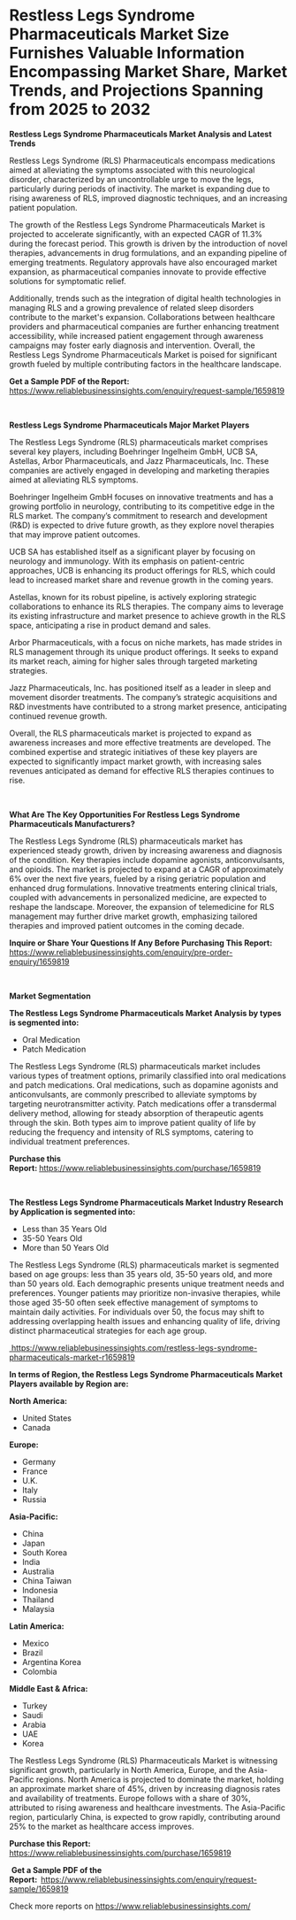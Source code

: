 <p><h1>Restless Legs Syndrome Pharmaceuticals Market Size Furnishes Valuable Information Encompassing Market Share, Market Trends, and Projections Spanning from 2025 to 2032</h1></p><p><strong>Restless Legs Syndrome Pharmaceuticals Market Analysis and Latest Trends</strong></p>
<p><p>Restless Legs Syndrome (RLS) Pharmaceuticals encompass medications aimed at alleviating the symptoms associated with this neurological disorder, characterized by an uncontrollable urge to move the legs, particularly during periods of inactivity. The market is expanding due to rising awareness of RLS, improved diagnostic techniques, and an increasing patient population. </p><p>The growth of the Restless Legs Syndrome Pharmaceuticals Market is projected to accelerate significantly, with an expected CAGR of 11.3% during the forecast period. This growth is driven by the introduction of novel therapies, advancements in drug formulations, and an expanding pipeline of emerging treatments. Regulatory approvals have also encouraged market expansion, as pharmaceutical companies innovate to provide effective solutions for symptomatic relief.</p><p>Additionally, trends such as the integration of digital health technologies in managing RLS and a growing prevalence of related sleep disorders contribute to the market's expansion. Collaborations between healthcare providers and pharmaceutical companies are further enhancing treatment accessibility, while increased patient engagement through awareness campaigns may foster early diagnosis and intervention. Overall, the Restless Legs Syndrome Pharmaceuticals Market is poised for significant growth fueled by multiple contributing factors in the healthcare landscape.</p></p>
<p><strong>Get a Sample PDF of the Report:&nbsp;</strong> <a href="https://www.reliablebusinessinsights.com/enquiry/request-sample/1659819?utm_campaign=2633&utm_medium=2&utm_source=Github&utm_content=ia&utm_term=23032025&utm_id=restless-legs-syndrome-pharmaceuticals">https://www.reliablebusinessinsights.com/enquiry/request-sample/1659819</a></p>
<p>&nbsp;</p>
<p><strong>Restless Legs Syndrome Pharmaceuticals Major Market Players</strong></p>
<p><p>The Restless Legs Syndrome (RLS) pharmaceuticals market comprises several key players, including Boehringer Ingelheim GmbH, UCB SA, Astellas, Arbor Pharmaceuticals, and Jazz Pharmaceuticals, Inc. These companies are actively engaged in developing and marketing therapies aimed at alleviating RLS symptoms.</p><p>Boehringer Ingelheim GmbH focuses on innovative treatments and has a growing portfolio in neurology, contributing to its competitive edge in the RLS market. The company’s commitment to research and development (R&D) is expected to drive future growth, as they explore novel therapies that may improve patient outcomes.</p><p>UCB SA has established itself as a significant player by focusing on neurology and immunology. With its emphasis on patient-centric approaches, UCB is enhancing its product offerings for RLS, which could lead to increased market share and revenue growth in the coming years.</p><p>Astellas, known for its robust pipeline, is actively exploring strategic collaborations to enhance its RLS therapies. The company aims to leverage its existing infrastructure and market presence to achieve growth in the RLS space, anticipating a rise in product demand and sales.</p><p>Arbor Pharmaceuticals, with a focus on niche markets, has made strides in RLS management through its unique product offerings. It seeks to expand its market reach, aiming for higher sales through targeted marketing strategies.</p><p>Jazz Pharmaceuticals, Inc. has positioned itself as a leader in sleep and movement disorder treatments. The company’s strategic acquisitions and R&D investments have contributed to a strong market presence, anticipating continued revenue growth.</p><p>Overall, the RLS pharmaceuticals market is projected to expand as awareness increases and more effective treatments are developed. The combined expertise and strategic initiatives of these key players are expected to significantly impact market growth, with increasing sales revenues anticipated as demand for effective RLS therapies continues to rise.</p></p>
<p>&nbsp;</p>
<p><strong>What Are The Key Opportunities For Restless Legs Syndrome Pharmaceuticals Manufacturers?</strong></p>
<p><p>The Restless Legs Syndrome (RLS) pharmaceuticals market has experienced steady growth, driven by increasing awareness and diagnosis of the condition. Key therapies include dopamine agonists, anticonvulsants, and opioids. The market is projected to expand at a CAGR of approximately 6% over the next five years, fueled by a rising geriatric population and enhanced drug formulations. Innovative treatments entering clinical trials, coupled with advancements in personalized medicine, are expected to reshape the landscape. Moreover, the expansion of telemedicine for RLS management may further drive market growth, emphasizing tailored therapies and improved patient outcomes in the coming decade.</p></p>
<p><strong>Inquire or Share Your Questions If Any Before Purchasing This Report:</strong> <a href="https://www.reliablebusinessinsights.com/enquiry/pre-order-enquiry/1659819?utm_campaign=2633&utm_medium=2&utm_source=Github&utm_content=ia&utm_term=23032025&utm_id=restless-legs-syndrome-pharmaceuticals">https://www.reliablebusinessinsights.com/enquiry/pre-order-enquiry/1659819</a></p>
<p>&nbsp;</p>
<p><strong>Market Segmentation</strong></p>
<p><strong>The Restless Legs Syndrome Pharmaceuticals Market Analysis by types is segmented into:</strong></p>
<p><ul><li>Oral Medication</li><li>Patch Medication</li></ul></p>
<p><p>The Restless Legs Syndrome (RLS) pharmaceuticals market includes various types of treatment options, primarily classified into oral medications and patch medications. Oral medications, such as dopamine agonists and anticonvulsants, are commonly prescribed to alleviate symptoms by targeting neurotransmitter activity. Patch medications offer a transdermal delivery method, allowing for steady absorption of therapeutic agents through the skin. Both types aim to improve patient quality of life by reducing the frequency and intensity of RLS symptoms, catering to individual treatment preferences.</p></p>
<p><strong>Purchase this Report:&nbsp;</strong><a href="https://www.reliablebusinessinsights.com/purchase/1659819?utm_campaign=2633&utm_medium=2&utm_source=Github&utm_content=ia&utm_term=23032025&utm_id=restless-legs-syndrome-pharmaceuticals">https://www.reliablebusinessinsights.com/purchase/1659819</a></p>
<p>&nbsp;</p>
<p><strong>The Restless Legs Syndrome Pharmaceuticals Market Industry Research by Application is segmented into:</strong></p>
<p><ul><li>Less than 35 Years Old</li><li>35-50 Years Old</li><li>More than 50 Years Old</li></ul></p>
<p><p>The Restless Legs Syndrome (RLS) pharmaceuticals market is segmented based on age groups: less than 35 years old, 35-50 years old, and more than 50 years old. Each demographic presents unique treatment needs and preferences. Younger patients may prioritize non-invasive therapies, while those aged 35-50 often seek effective management of symptoms to maintain daily activities. For individuals over 50, the focus may shift to addressing overlapping health issues and enhancing quality of life, driving distinct pharmaceutical strategies for each age group.</p></p>
<p><a href="https://www.reliablebusinessinsights.com/restless-legs-syndrome-pharmaceuticals-market-r1659819?utm_campaign=2633&utm_medium=2&utm_source=Github&utm_content=ia&utm_term=23032025&utm_id=restless-legs-syndrome-pharmaceuticals">&nbsp;https://www.reliablebusinessinsights.com/restless-legs-syndrome-pharmaceuticals-market-r1659819</a></p>
<p><strong>In terms of Region, the Restless Legs Syndrome Pharmaceuticals Market Players available by Region are:</strong></p>
<p>
    <p> <strong> North America: </strong>
        <ul>
            <li>United States</li>
            <li>Canada</li>
        </ul>
        </p> 
    <p> <strong> Europe: </strong>
        <ul>
            <li>Germany</li>
            <li>France</li>
            <li>U.K.</li>
            <li>Italy</li>
            <li>Russia</li>
        </ul>
        </p> 
    <p> <strong> Asia-Pacific: </strong>
        <ul>
            <li>China</li>
            <li>Japan</li>
            <li>South Korea</li>
            <li>India</li>
            <li>Australia</li>
            <li>China Taiwan</li>
            <li>Indonesia</li>
            <li>Thailand</li>
            <li>Malaysia</li>
        </ul>
        </p> 
    <p> <strong> Latin America: </strong>
        <ul>
            <li>Mexico</li>
            <li>Brazil</li>
            <li>Argentina Korea</li>
            <li>Colombia</li>
        </ul>
        </p> 
    <p> <strong> Middle East & Africa: </strong>
        <ul>
            <li>Turkey</li>
            <li>Saudi</li>
            <li>Arabia</li>
            <li>UAE</li>
            <li>Korea</li>
        </ul>
    </p>
    </p>
<p><p>The Restless Legs Syndrome (RLS) Pharmaceuticals Market is witnessing significant growth, particularly in North America, Europe, and the Asia-Pacific regions. North America is projected to dominate the market, holding an approximate market share of 45%, driven by increasing diagnosis rates and availability of treatments. Europe follows with a share of 30%, attributed to rising awareness and healthcare investments. The Asia-Pacific region, particularly China, is expected to grow rapidly, contributing around 25% to the market as healthcare access improves.</p></p>
<p><strong>Purchase this Report: </strong><a href="https://www.reliablebusinessinsights.com/purchase/1659819?utm_campaign=2633&utm_medium=2&utm_source=Github&utm_content=ia&utm_term=23032025&utm_id=restless-legs-syndrome-pharmaceuticals">https://www.reliablebusinessinsights.com/purchase/1659819</a></p>
<p>&nbsp;<strong>Get a Sample PDF of the Report:&nbsp;&nbsp;</strong><a href="https://www.reliablebusinessinsights.com/enquiry/request-sample/1659819?utm_campaign=2633&utm_medium=2&utm_source=Github&utm_content=ia&utm_term=23032025&utm_id=restless-legs-syndrome-pharmaceuticals">https://www.reliablebusinessinsights.com/enquiry/request-sample/1659819</a></p>
<p><strong></strong></p>
<p>Check more reports on <a href="https://www.reliablebusinessinsights.com/?utm_campaign=2633&utm_medium=2&utm_source=Github&utm_content=ia&utm_term=23032025&utm_id=restless-legs-syndrome-pharmaceuticals">https://www.reliablebusinessinsights.com/</a></p>